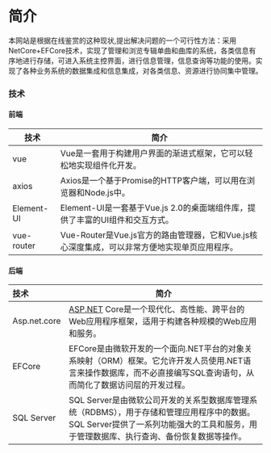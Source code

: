 # 简介

本网站是根据在线鉴赏的这种现状,提出解决问题的一个可行性方法：采用NetCore+EFCore技术，实现了管理和浏览专辑单曲和曲库的系统，各类信息有序地进行存储，可进入系统主控界面，进行信息管理，信息查询等功能的使用。实现了各种业务系统的数据集成和信息集成，对各类信息、资源进行协同集中管理。

### 技术

#### 前端

| 技术       | 简介                                                         |
| ---------- | ------------------------------------------------------------ |
| vue        | Vue是一套用于构建用户界面的渐进式框架，它可以轻松地实现组件化开发。 |
| axios      | Axios是一个基于Promise的HTTP客户端，可以用在浏览器和Node.js中。 |
| Element-UI | Element-UI是一套基于Vue.js 2.0的桌面端组件库，提供了丰富的UI组件和交互方式。 |
| vue-router | Vue-Router是Vue.js官方的路由管理器，它和Vue.js核心深度集成，可以非常方便地实现单页应用程序。 |

#### 后端

| 技术         | 简介                                                         |
| :----------- | ------------------------------------------------------------ |
| Asp.net.core | [ASP.NET](http://asp.net/) Core是一个现代化、高性能、跨平台的Web应用程序框架，适用于构建各种规模的Web应用和服务。 |
| EFCore       | EFCore是由微软开发的一个面向.NET平台的对象关系映射（ORM）框架。它允许开发人员使用.NET语言来操作数据库，而不必直接编写SQL查询语句，从而简化了数据访问层的开发过程。 |
| SQL Server   | SQL Server是由微软公司开发的关系型数据库管理系统（RDBMS），用于存储和管理应用程序中的数据。SQL Server提供了一系列功能强大的工具和服务，用于管理数据库、执行查询、备份恢复数据等操作。 |

